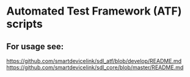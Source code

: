 # Automated Test Framework (ATF) scripts

## For usage see:
https://github.com/smartdevicelink/sdl_atf/blob/develop/README.md
https://github.com/smartdevicelink/sdl_core/blob/master/README.md
